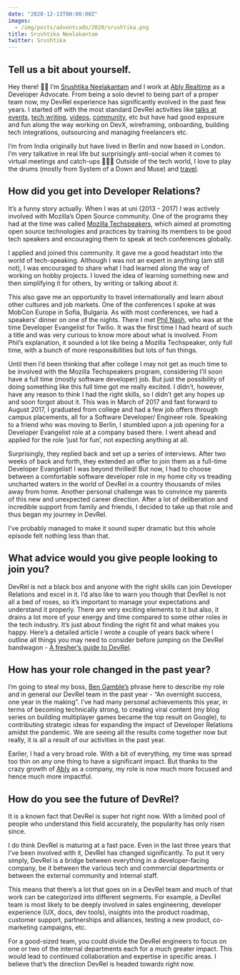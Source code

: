 ```yaml
---
date: "2020-12-13T00:00:00Z"
images:
  - /img/posts/adventcado/2020/srushtika.png
title: Srushtika Neelakantam
twitter: Srushtika
---
```


## Tell us a bit about yourself.

Hey there! 👋🏽 I’m [Srushtika Neelakantam](https://twitter.com/Srushtika) and I work at [Ably Realtime](https://www.ably.io/) as a Developer Advocate. From being a solo devrel to being part of a proper team now, my DevRel experience has significantly evolved in the past few years. I started off with the most standard DevRel activities like [talks at events](https://www.youtube.com/playlist?list=PLZWI9MjJG-V_Y52VWLPZE1KtUTykyGTpJ), [tech writing](https://medium.com/@n.srushtika), [videos](https://www.youtube.com/watch?v=Z4ni7GsiIbs&list=PLv7MaB8onr7krKzzwswsLYFsB_KmgEu44&index=6), [community](https://www.ably.io/open-policy), etc but have had good exposure and fun along the way working on DevX, wireframing, onboarding, building tech integrations, outsourcing and managing freelancers etc. 

I’m from India originally but have lived in Berlin and now based in London. I’m very talkative in real life but surprisingly anti-social when it comes to virtual meetings and catch-ups 🤷🏻‍♀️ Outside of the tech world, I love to play the drums (mostly from System of a Down and Muse) and [travel](https://www.instagram.com/travelstorieswithsrushtika/).


## How did you get into Developer Relations?

It’s a funny story actually. When I was at uni (2013 - 2017) I was actively involved with Mozilla’s Open Source community. One of the programs they had at the time was called [Mozilla Techspeakers](https://wiki.mozilla.org/TechSpeakers), which aimed at promoting open source technologies and practices by training its members to be good tech speakers and encouraging them to speak at tech conferences globally. 

I applied and joined this community. It gave me a good headstart into the world of tech-speaking. Although I was not an expert in anything (am still not), I was encouraged to share what I had learned along the way of working on hobby projects. I loved the idea of learning something new and then simplifying it for others, by writing or talking about it. 

This also gave me an opportunity to travel internationally and learn about other cultures and job markets. One of the conferences I spoke at was MobCon Europe in Sofia, Bulgaria. As with most conferences, we had a speakers’ dinner on one of the nights. There I met [Phil Nash](https://twitter.com/philnash), who was at the time Developer Evangelist for Twilio. It was the first time I had heard of such a title and was very curious to know more about what is involved. From Phil’s explanation, it sounded a lot like being a Mozilla Techspeaker, only full time, with a bunch of more responsibilities but lots of fun things. 

Until then I’d been thinking that after college I may not get as much time to be involved with the Mozilla Techspeakers program, considering I’ll soon have a full time (mostly software developer) job. But just the possibility of doing something like this full time got me really excited. I didn’t, however, have any reason to think I had the right skills, so I didn’t get any hopes up and soon forgot about it. This was in March of 2017 and fast forward to August 2017, I graduated from college and had a few job offers through campus placements, all for a Software Developer/ Engineer role. Speaking to a friend who was moving to Berlin, I stumbled upon a job opening for a Developer Evangelist role at a company based there. I went ahead and applied for the role ‘just for fun’, not expecting anything at all.

Surprisingly, they replied back and set up a series of interviews. After two weeks of back and forth, they extended an offer to join them as a full-time Developer Evangelist! I was beyond thrilled!  But now, I had to choose between a comfortable software developer role in my home city vs treading uncharted waters in the world of DevRel in a country thousands of miles away from home. Another personal challenge was to convince my parents of this new and unexpected career direction. After a lot of deliberation and incredible support from family and friends, I decided to take up that role and thus began my journey in DevRel.

I’ve probably managed to make it sound super dramatic but this whole episode felt nothing less than that.


## What advice would you give people looking to join you?

DevRel is not a black box and anyone with the right skills can join Developer Relations and excel in it. I’d also like to warn you though that DevRel is not all a bed of roses, so it’s important to manage your expectations and understand it properly. There are very exciting elements to it but also, it drains a lot more of your energy and time compared to some other roles in the tech industry. It’s just about finding the right fit and what makes you happy. Here’s a detailed article I wrote a couple of years back where I outline all things you may need to consider before jumping on the DevRel bandwagon - [A fresher’s guide to DevRel](https://medium.com/hackernoon/a-freshers-guide-to-devrel-10f0d814111e).


## How has your role changed in the past year?

I’m going to steal my boss, [Ben Gamble’s](https://twitter.com/BenGamble7) phrase here to describe my role and in general our DevRel team in the past year - “An overnight success, one year in the making”. I’ve had many personal achievements this year, in terms of becoming technically strong, to creating viral content (my blog series on building multiplayer games became the top result on Google), to contributing strategic ideas for expanding the impact of Developer Relations amidst the pandemic. We are seeing all the results come together now but really, it is all a result of our activities in the past year. 

Earlier, I had a very broad role. With a bit of everything, my time was spread too thin on any one thing to have a significant impact. But thanks to the crazy growth of [Ably](https://www.ably.io/) as a company, my role is now much more focused and hence much more impactful.


## How do you see the future of DevRel?

It is a known fact that DevRel is super hot right now. With a limited pool of people who understand this field accurately, the popularity has only risen since. 

I do think DevRel is maturing at a fast pace. Even in the last three years that I’ve been involved with it, DevRel has changed significantly. To put it very simply, DevRel is a bridge between everything in a developer-facing company, be it between the various tech and commercial departments or between the external community and internal staff.

This means that there’s a lot that goes on in a DevRel team and much of that work can be categorized into different segments. For example, a DevRel team is most likely to be deeply involved in sales engineering, developer experience (UX, docs, dev tools), insights into the product roadmap, customer support, partnerships and alliances, testing a new product, co-marketing campaigns, etc.

For a good-sized team, you could divide the DevRel engineers to focus on one or two of the internal departments each for a much greater impact. This would lead to continued collaboration and expertise in specific areas. I believe that’s the direction DevRel is headed towards right now.